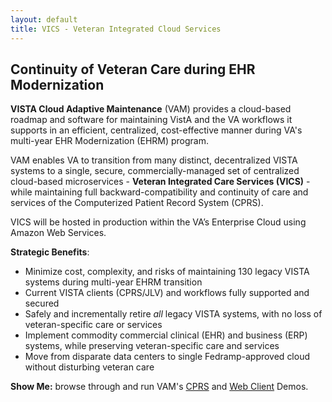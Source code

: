 ```yaml
---
layout: default
title: VICS - Veteran Integrated Cloud Services
---
```


## Continuity of Veteran Care during EHR Modernization

__VISTA Cloud Adaptive Maintenance__ (VAM) provides a cloud-based roadmap and software for maintaining VistA and the VA workflows it supports in an efficient, centralized, cost-effective manner during VA's multi-year EHR Modernization (EHRM) program. 

VAM enables VA to transition from many distinct, decentralized VISTA systems  to a single, secure, commercially-managed set of centralized cloud-based microservices - __Veteran Integrated Care Services (VICS)__ -  while maintaining full backward-compatibility and continuity of care and services of the Computerized Patient Record System (CPRS). 

VICS will be hosted in production within the VA’s Enterprise Cloud using Amazon Web Services.

__Strategic Benefits__:

  * Minimize cost, complexity, and risks of maintaining 130 legacy VISTA systems during multi-year EHRM transition
  * Current VISTA clients (CPRS/JLV) and workflows fully supported and secured
  * Safely and incrementally retire *all* legacy VISTA systems, with no loss of veteran-specific care or services
  * Implement commodity commercial clinical (EHR) and business (ERP) systems, while preserving veteran-specific care and services
  * Move from disparate data centers to single Fedramp-approved cloud without disturbing veteran care

__Show Me:__ browse through and run VAM's [CPRS](/vam/build1_1/demo/) and [Web Client](/vam/buildWeb1/demo/) Demos.
